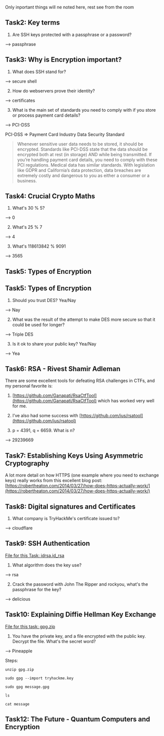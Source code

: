 
Only inportant things will ne noted here, rest see from the room 

Task2: Key terms
-----------------

1. Are SSH keys protected with a passphrase or a password?

--> passphrase


Task3: Why is Encryption important?
------------------------------------

1. What does SSH stand for?

--> secure shell

2. How do webservers prove their identity?

--> certificates

3. What is the main set of standards you need to comply with if you store or process payment card details?

--> PCI-DSS

PCI-DSS => Payment Card Industry Data Security Standard

> Whenever sensitive user data needs to be stored, it should be encrypted. Standards like PCI-DSS state that the data should be encrypted both at rest (in storage) AND while being transmitted. If you’re handling payment card details, you need to comply with these PCI regulations. Medical data has similar standards. With legislation like GDPR and California’s data protection, data breaches are extremely costly and dangerous to you as either a consumer or a business.


Task4: Crucial Crypto Maths
---------------------------

1. What's 30 % 5?

--> 0

2. What's 25 % 7

--> 4

3. What's 118613842 % 9091

--> 3565


Task5: Types of Encryption
---------------------------


Task5: Types of Encryption
---------------------------

1. Should you trust DES? Yea/Nay

--> Nay

2. What was the result of the attempt to make DES more secure so that it could be used for longer?

--> Triple DES

3. Is it ok to share your public key? Yea/Nay

--> Yea


Task6: RSA - Rivest Shamir Adleman
-----------------------------------

There are some excellent tools for defeating RSA challenges in CTFs, and my personal favorite is:

1. [https://github.com/Ganapati/RsaCtfTool](https://github.com/Ganapati/RsaCtfTool) which has worked very well for me. 

2. I’ve also had some success with [https://github.com/ius/rsatool](https://github.com/ius/rsatool)


1. p = 4391, q = 6659. What is n?

--> 29239669

Task7: Establishing Keys Using Asymmetric Cryptography
-------------------------------------------------------

A lot more detail on how HTTPS (one example where you need to exchange keys) really works from this excellent blog post:
[https://robertheaton.com/2014/03/27/how-does-https-actually-work/](https://robertheaton.com/2014/03/27/how-does-https-actually-work/)


Task8: Digital signatures and Certificates
-------------------------------------------

1. What company is TryHackMe's certificate issued to?

--> cloudflare


Task9: SSH Authentication
--------------------------

<ins>File for this Task: idrsa.id_rsa</ins>

1. What algorithm does the key use?

--> rsa

2. Crack the password with John The Ripper and rockyou, what's the passphrase for the key?

--> delicious



Task10: Explaining Diffie Hellman Key Exchange
----------------------------------------------


<ins>File for this task: gpg.zip</ins>


1. You have the private key, and a file encrypted with the public key. Decrypt the file. What's the secret word?

--> Pineapple


Steps:
```
unzip gpg.zip

sudo gpg --import tryhackme.key

sudo gpg message.gpg

ls

cat message
```

Task12: The Future - Quantum Computers and Encryption
------------------------------------------------------



